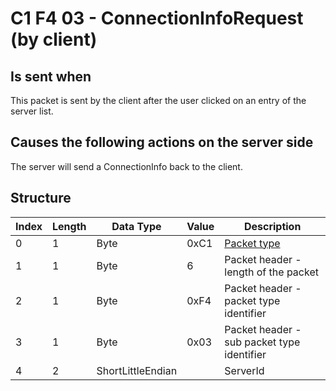 # C1 F4 03 - ConnectionInfoRequest (by client)

## Is sent when

This packet is sent by the client after the user clicked on an entry of the server list.

## Causes the following actions on the server side

The server will send a ConnectionInfo back to the client.

## Structure

| Index | Length | Data Type | Value | Description |
|-------|--------|-----------|-------|-------------|
| 0 | 1 |   Byte   | 0xC1  | [Packet type](PacketTypes.md) |
| 1 | 1 |    Byte   |   6   | Packet header - length of the packet |
| 2 | 1 |    Byte   | 0xF4  | Packet header - packet type identifier |
| 3 | 1 |    Byte   | 0x03  | Packet header - sub packet type identifier |
| 4 | 2 | ShortLittleEndian |  | ServerId |